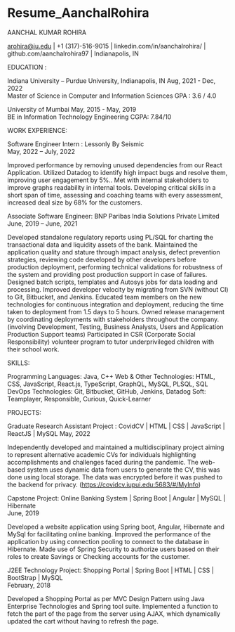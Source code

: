 # Resume_AanchalRohira

AANCHAL KUMAR ROHIRA

arohira@iu.edu | +1 (317)-516-9015 | linkedin.com/in/aanchalrohira/ | github.com/aanchalrohira97 | Indianapolis, IN

EDUCATION : 

Indiana University – Purdue University, Indianapolis, IN					                   Aug, 2021 - Dec, 2022     
Master of Science in Computer and Information Sciences
GPA : 3.6 / 4.0

University of Mumbai											     May, 2015 - May, 2019      
BE in Information Technology Engineering
CGPA: 7.84/10

WORK EXPERIENCE:

Software Engineer Intern : Lessonly By Seismic					                             
May, 2022 – July, 2022

Improved performance by removing unused dependencies from our React Application.
Utilized Datadog to identify high impact bugs and resolve them, improving user engagement by 5%..
Met with internal stakeholders to improve graphs readability in internal tools.
Developing critical skills in a short span of time, assessing and coaching teams with every assessment, increased deal size by 68% for the customers. 

Associate Software Engineer: BNP Paribas India Solutions Private Limited  			                
June, 2019 – June, 2021

Developed standalone regulatory reports using PL/SQL for charting the transactional data and liquidity assets of the bank.
Maintained the application quality and stature through impact analysis, defect prevention strategies, reviewing code developed by other developers before production deployment, performing technical validations for robustness of the system and providing post production support in case of failures.
Designed batch scripts, templates and Autosys jobs for data loading and processing.
Improved developer velocity by migrating from SVN (without CI) to Git, Bitbucket, and Jenkins. Educated team members on the new technologies for continuous integration and deployment, reducing the time taken to deployment from 1.5 days to 5 hours.
Owned release management by coordinating deployments with stakeholders throughout the company. (involving Development, Testing, Business Analysts, Users and Application Production Support teams)
Participated in CSR (Corporate Social Responsibility) volunteer program to tutor underprivileged children with their school work.

SKILLS:

Programming Languages: Java, C++
Web & Other Technologies: HTML, CSS, JavaScript, React.js, TypeScript, GraphQL, MySQL, PLSQL, SQL
DevOps Technologies: Git, Bitbucket, GitHub, Jenkins, Datadog 
Soft: Teamplayer, Responsible, Curious, Quick-Learner

PROJECTS:

Graduate Research Assistant Project : CovidCV | HTML | CSS | JavaScript | ReactJS | MySQL 
May, 2022              

Independently developed and maintained a multidisciplinary project aiming to represent alternative academic CVs for individuals highlighting accomplishments and challenges faced during the pandemic. 
The web-based system uses dynamic data from users to generate the CV, this was done using local storage.
The data was encrypted before it was pushed to the backend for privacy. (https://covidcv.iupui.edu:5683/#/MyInfo)

Capstone Project: Online Banking System | Spring Boot | Angular | MySQL | Hibernate   
June, 2019 

Developed a website application using Spring boot, Angular, Hibernate and MySql for facilitating online banking.
Improved the performance of the application by using connection pooling to connect to the database in Hibernate.
Made use of Spring Security to authorize users based on their roles to create Savings or Checking accounts for the customer.

J2EE Technology Project: Shopping Portal | Spring Boot | HTML | CSS | BootStrap | MySQL           
February, 2018 

Developed a Shopping Portal as per MVC Design Pattern using Java Enterprise Technologies and Spring tool suite.
Implemented a function to fetch the part of the page from the server using AJAX, which dynamically updated the cart without having to refresh the page.
